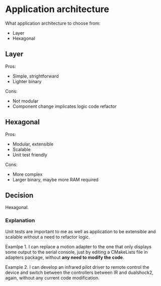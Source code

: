 # Application architecture

What application architecture to choose from:
* Layer
* Hexagonal

## Layer

Pros:
* Simple, strightforward
* Lighter binary

Cons:
* Not modular
* Component change implicates logic code refactor

## Hexagonal

Pros:
* Modular, extensible
* Scalable
* Unit test friendly

Cons:
* More complex
* Larger binary, maybe more RAM required

## Decision
Hexagonal. 

### Explanation
Unit tests are important to me as well as application to be extensible and scalable without a need to refactor logic. 

Examlpe 1. 
I can replace a motion adapter to the one that only displays some output to the serial console, just by editing a CMakeLists file in adapters package, without **any need to modify the code**.

Example 2.
I can develop an infrared pilot driver to remote control the device and switch between the controllers between IR and dualshock2, again, without any current code modification.
